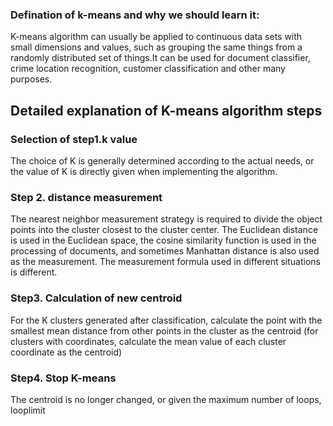 ### Defination of k-means and why we should learn it:
K-means algorithm can usually be applied to continuous data sets with small dimensions and values, such as grouping the same things from a randomly distributed set of things.It can be used for document classifier, crime location recognition, customer classification and other many purposes.

## Detailed explanation of K-means algorithm steps

### Selection of step1.k value

The choice of K is generally determined according to the actual needs, or the value of K is directly given when implementing the algorithm.

### Step 2. distance measurement

The nearest neighbor measurement strategy is required to divide the object points into the cluster closest to the cluster center. The Euclidean distance is used in the Euclidean space, the cosine similarity function is used in the processing of documents, and sometimes Manhattan distance is also used as the measurement. The measurement formula used in different situations is different.

### Step3. Calculation of new centroid

For the K clusters generated after classification, calculate the point with the smallest mean distance from other points in the cluster as the centroid (for clusters with coordinates, calculate the mean value of each cluster coordinate as the centroid)

### Step4. Stop K-means

The centroid is no longer changed, or given the maximum number of loops, looplimit
